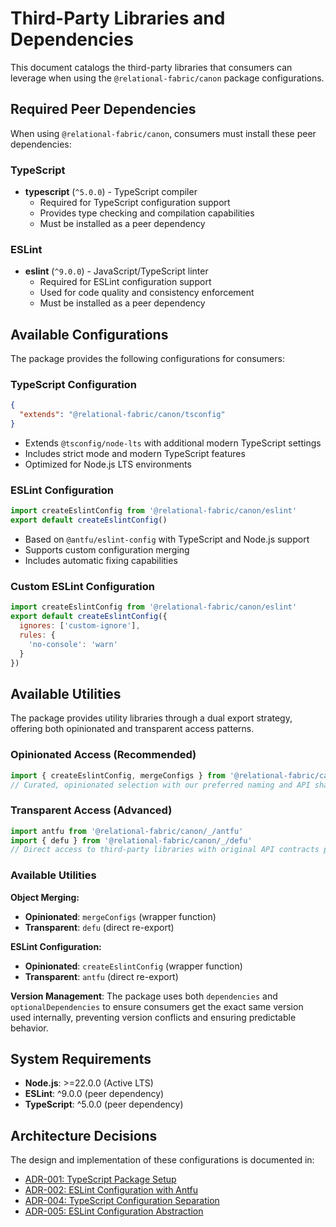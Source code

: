 # Third-Party Libraries and Dependencies

This document catalogs the third-party libraries that consumers can leverage when using the `@relational-fabric/canon` package configurations.

## Required Peer Dependencies

When using `@relational-fabric/canon`, consumers must install these peer dependencies:

### TypeScript
- **typescript** (`^5.0.0`) - TypeScript compiler
  - Required for TypeScript configuration support
  - Provides type checking and compilation capabilities
  - Must be installed as a peer dependency

### ESLint
- **eslint** (`^9.0.0`) - JavaScript/TypeScript linter
  - Required for ESLint configuration support
  - Used for code quality and consistency enforcement
  - Must be installed as a peer dependency

## Available Configurations

The package provides the following configurations for consumers:

### TypeScript Configuration
```json
{
  "extends": "@relational-fabric/canon/tsconfig"
}
```
- Extends `@tsconfig/node-lts` with additional modern TypeScript settings
- Includes strict mode and modern TypeScript features
- Optimized for Node.js LTS environments

### ESLint Configuration
```javascript
import createEslintConfig from '@relational-fabric/canon/eslint'
export default createEslintConfig()
```
- Based on `@antfu/eslint-config` with TypeScript and Node.js support
- Supports custom configuration merging
- Includes automatic fixing capabilities

### Custom ESLint Configuration
```javascript
import createEslintConfig from '@relational-fabric/canon/eslint'
export default createEslintConfig({
  ignores: ['custom-ignore'],
  rules: {
    'no-console': 'warn'
  }
})
```

## Available Utilities

The package provides utility libraries through a dual export strategy, offering both opinionated and transparent access patterns.

### Opinionated Access (Recommended)
```typescript
import { createEslintConfig, mergeConfigs } from '@relational-fabric/canon'
// Curated, opinionated selection with our preferred naming and API shape
```

### Transparent Access (Advanced)
```typescript
import antfu from '@relational-fabric/canon/_/antfu'
import { defu } from '@relational-fabric/canon/_/defu'
// Direct access to third-party libraries with original API contracts preserved
```

### Available Utilities

**Object Merging:**
- **Opinionated**: `mergeConfigs` (wrapper function)
- **Transparent**: `defu` (direct re-export)

**ESLint Configuration:**
- **Opinionated**: `createEslintConfig` (wrapper function)
- **Transparent**: `antfu` (direct re-export)

**Version Management**: The package uses both `dependencies` and `optionalDependencies` to ensure consumers get the exact same version used internally, preventing version conflicts and ensuring predictable behavior.

## System Requirements

- **Node.js**: >=22.0.0 (Active LTS)
- **ESLint**: ^9.0.0 (peer dependency)
- **TypeScript**: ^5.0.0 (peer dependency)

## Architecture Decisions

The design and implementation of these configurations is documented in:

- [ADR-001: TypeScript Package Setup](../docs/adrs/0001-typescript-package-setup.md)
- [ADR-002: ESLint Configuration with Antfu](../docs/adrs/0002-eslint-configuration-with-antfu.md)
- [ADR-004: TypeScript Configuration Separation](../docs/adrs/0004-typescript-configuration-separation.md)
- [ADR-005: ESLint Configuration Abstraction](../docs/adrs/0005-eslint-configuration-abstraction.md)
